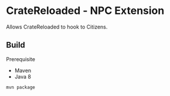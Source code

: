 # CrateReloaded - NPC Extension

Allows CrateReloaded to hook to Citizens.

## Build

Prerequisite

- Maven
- Java 8

```shell
mvn package
```

